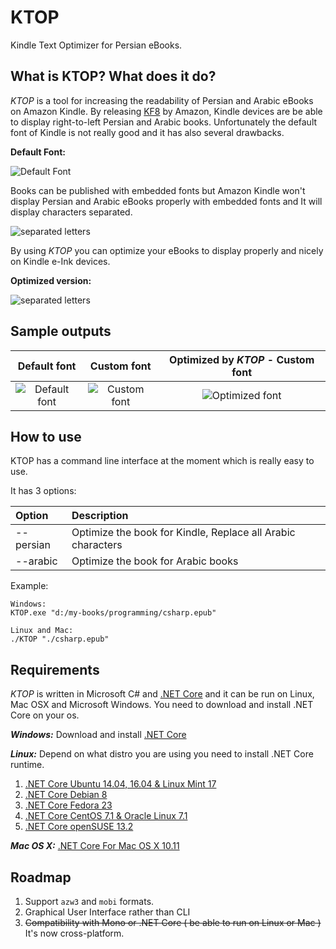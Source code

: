 # KTOP
Kindle Text Optimizer for Persian eBooks.


## What is KTOP? What does it do?

*KTOP* is a tool for increasing the readability of Persian and Arabic eBooks on Amazon Kindle. By releasing [KF8](https://www.amazon.com/gp/feature.html?docId=1000729511) by Amazon, Kindle devices are be able to display right-to-left Persian and Arabic books. Unfortunately the default font of Kindle is not really good and it has also several drawbacks.

**Default Font:**


![Default Font](https://al1b.github.io/KTOP/kindle-default-font.jpg) 

Books can be published with embedded fonts but Amazon Kindle won't display Persian and Arabic eBooks properly with embedded fonts and It will display characters separated.


![separated letters](https://al1b.github.io/KTOP/kindle-seperated-persian-text.jpg) 

By using *KTOP* you can optimize your eBooks to display properly and nicely on Kindle e-Ink devices.

**Optimized version:**

![separated letters](https://al1b.github.io/KTOP/kindle-persian-text-optmized.jpg) 


## Sample outputs

| Default font        | Custom font           | Optimized by ***KTOP*** - Custom font  |
| :-------------: |:-------------:| :-----:|
|![Default font](https://al1b.github.io/KTOP/02-default-font.jpg)|![Custom font](https://al1b.github.io/KTOP/03-custom-font.jpg)|![Optimized font](https://al1b.github.io/KTOP/01-optimized.jpg)|


## How to use

KTOP has a command line interface at the moment which is really easy to use.

It has 3 options:

| Option       | Description          |
| :------------- |:-------------|
|--persian|Optimize the book for Kindle, Replace all Arabic characters|
|--arabic|Optimize the book for Arabic books|

Example:


```
Windows:
KTOP.exe "d:/my-books/programming/csharp.epub"

Linux and Mac:
./KTOP "./csharp.epub"
```

## Requirements

*KTOP* is written in Microsoft C# and [.NET Core](https://github.com/dotnet/core) and it can be run on Linux, Mac OSX and Microsoft Windows. You need to download and install .NET Core on your os.

***Windows:***
Download and install [.NET Core](https://go.microsoft.com/fwlink/?LinkID=809109)

***Linux:***
Depend on what distro you are using you need to install .NET Core runtime.

1. [.NET Core Ubuntu 14.04, 16.04 & Linux Mint 17](http://www.microsoft.com/net/core#ubuntu)
2. [.NET Core Debian 8](http://www.microsoft.com/net/core#debian)
3. [.NET Core Fedora 23](http://www.microsoft.com/net/core#fedora)
4. [.NET Core CentOS 7.1 & Oracle Linux 7.1](http://www.microsoft.com/net/core#centos)
5. [.NET Core openSUSE 13.2](http://www.microsoft.com/net/core#opensuse)

***Mac OS X:***
[.NET Core For Mac OS X 10.11](http://www.microsoft.com/net/core#macos)



## Roadmap


1. Support `azw3` and `mobi` formats.
2. Graphical User Interface rather than CLI
3. ~~Compatibility with Mono or .NET Core ( be able to run on Linux or Mac )~~ It's now cross-platform.